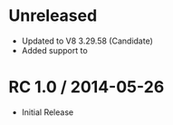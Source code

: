 Unreleased
==========

  * Updated to V8 3.29.58 (Candidate)
  * Added support to 

RC 1.0 / 2014-05-26
==================

  * Initial Release
